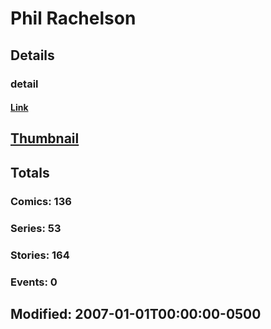 # Phil  Rachelson 
## Details
### detail
#### [Link](http://marvel.com/comics/creators/1775/phil_rachelson?utm_campaign=apiRef&utm_source=225578a89fc76f3d20fbffda5d17a88d)
## [Thumbnail](http://i.annihil.us/u/prod/marvel/i/mg/b/40/image_not_available.jpg)
## Totals
### Comics: 136
### Series: 53
### Stories: 164
### Events: 0
## Modified: 2007-01-01T00:00:00-0500